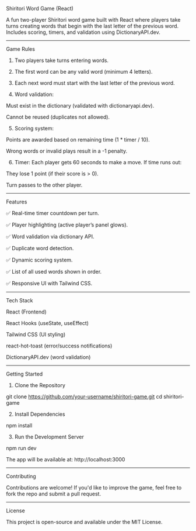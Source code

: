 Shiritori Word Game (React)

A fun two-player Shiritori word game built with React where players take turns creating words that begin with the last letter of the previous word. Includes scoring, timers, and validation using DictionaryAPI.dev.


---
Game Rules

1. Two players take turns entering words.


2. The first word can be any valid word (minimum 4 letters).


3. Each next word must start with the last letter of the previous word.


4. Word validation:

Must exist in the dictionary (validated with dictionaryapi.dev).

Cannot be reused (duplicates not allowed).



5. Scoring system:

Points are awarded based on remaining time (1 * timer / 10).

Wrong words or invalid plays result in a -1 penalty.



6. Timer: Each player gets 60 seconds to make a move. If time runs out:

They lose 1 point (if their score is > 0).

Turn passes to the other player.





---

Features

✅ Real-time timer countdown per turn.

✅ Player highlighting (active player’s panel glows).

✅ Word validation via dictionary API.

✅ Duplicate word detection.

✅ Dynamic scoring system.

✅ List of all used words shown in order.

✅ Responsive UI with Tailwind CSS.



---

Tech Stack

React (Frontend)

React Hooks (useState, useEffect)

Tailwind CSS (UI styling)

react-hot-toast (error/success notifications)

DictionaryAPI.dev (word validation)



---

Getting Started

1. Clone the Repository

git clone https://github.com/your-username/shiritori-game.git
cd shiritori-game

2. Install Dependencies

npm install

3. Run the Development Server

npm run dev

The app will be available at:
http://localhost:3000


----

Contributing

Contributions are welcome!
If you'd like to improve the game, feel free to fork the repo and submit a pull request.


---

License

This project is open-source and available under the MIT License.

